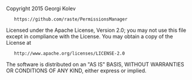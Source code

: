    Copyright 2015 Georgi Kolev

       https://github.com/raste/PermissionsManager

   Licensed under the Apache License, Version 2.0;
   you may not use this file except in compliance with the License.
   You may obtain a copy of the License at

       http://www.apache.org/licenses/LICENSE-2.0

   The software is distributed on an "AS IS" BASIS, WITHOUT WARRANTIES 
   OR CONDITIONS OF ANY KIND, either express or implied.
